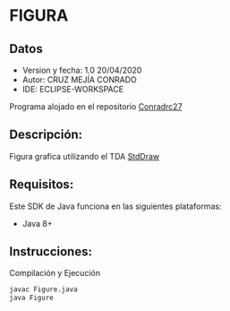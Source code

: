 
# FIGURA

## Datos
* Version y fecha: 1.0 20/04/2020
* Autor: CRUZ MEJÍA CONRADO
* IDE: ECLIPSE-WORKSPACE

Programa alojado en el repositorio [Conradrc27](https://github.com/conradrc27/Graphics_Exercises/tree/master/Unidad%20I/Exploracion%20de%20stdDraw)

## Descripción:
Figura grafica utilizando el TDA [StdDraw](https://introcs.cs.princeton.edu/java/stdlib/javadoc/StdDraw.html)

## Requisitos:
Este SDK de Java funciona en las siguientes plataformas:
* Java 8+

## Instrucciones: 
Compilación y Ejecución
```bash
javac Figure.java
java Figure
```